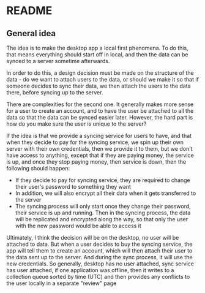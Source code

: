# README

## General idea

The idea is to make the desktop app a local first phenomena. To do this, that means everything should start off in local, and then the data can be synced to a server sometime afterwards.

In order to do this, a design decision must be made on the structure of the data - do we want to attach users to the data, or should we make it so that if someone decides to sync their data, we then attach the users to the data there, before syncing up to the server.

There are complexities for the second one. It generally makes more sense for a user to create an account, and to have the user be attached to all the data so that the data can be synced easier later. However, the hard part is how do you make sure the user is unique to the server?

If the idea is that we provide a syncing service for users to have, and that when they decide to pay for the syncing service, we spin up their own server with their own credentials, then we provide it to them, but we don't have access to anything, except that if they are paying money, the service is up, and once they stop paying money, then service is down, then the following should happen:

- If they decide to pay for syncing service, they are required to change their user's password to something they want
- In addition, we will also encrypt all their data when it gets transferred to the server
- The syncing process will only start once they change their password, their service is up and running. Then in the syncing process, the data will be replicated and encrypted along the way, so that only the user with the new password would be able to access it

Ultimately, I think the decision will be on the desktop, no user will be attached to data. But when a user decides to buy the syncing service, the app will tell them to create an account, which will then attach their user to the data sent up to the server. And during the sync process, it will use the new credentials. So generally, desktop has no user attached, sync service has user attached, if one application was offline, then it writes to a collection queue sorted by time (UTC) and then provides any conflicts to the user locally in a separate "review" page